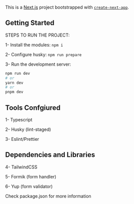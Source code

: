 This is a [Next.js](https://nextjs.org/) project bootstrapped with [`create-next-app`](https://github.com/vercel/next.js/tree/canary/packages/create-next-app).

## Getting Started

STEPS TO RUN THE PROJECT:

1- Install the modules:
``npm i ``

2- Configure husky:
``npm run prepare``

3- Run the development server:
```bash
npm run dev
# or
yarn dev
# or
pnpm dev
```

## Tools Confgiured
1- Typescript

2- Husky (lint-staged)

3- Eslint/Prettier

## Dependencies and Libraries
4- TailwindCSS

5- Formik (form handler)

6- Yup (form validator)

Check package.json for more information
